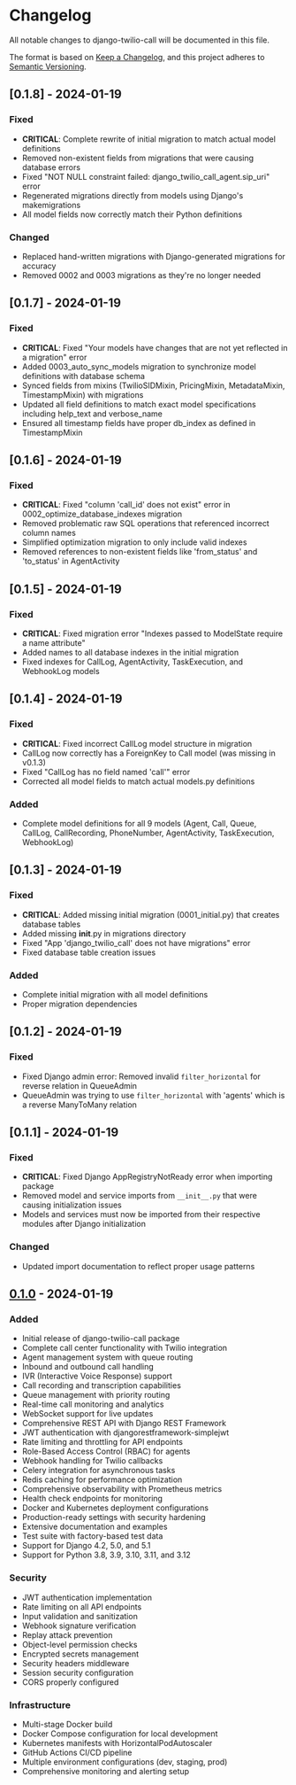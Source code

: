 # Changelog

All notable changes to django-twilio-call will be documented in this file.

The format is based on [Keep a Changelog](https://keepachangelog.com/en/1.0.0/),
and this project adheres to [Semantic Versioning](https://semver.org/spec/v2.0.0.html).

## [0.1.8] - 2024-01-19

### Fixed
- **CRITICAL**: Complete rewrite of initial migration to match actual model definitions
- Removed non-existent fields from migrations that were causing database errors
- Fixed "NOT NULL constraint failed: django_twilio_call_agent.sip_uri" error
- Regenerated migrations directly from models using Django's makemigrations
- All model fields now correctly match their Python definitions

### Changed
- Replaced hand-written migrations with Django-generated migrations for accuracy
- Removed 0002 and 0003 migrations as they're no longer needed

## [0.1.7] - 2024-01-19

### Fixed
- **CRITICAL**: Fixed "Your models have changes that are not yet reflected in a migration" error
- Added 0003_auto_sync_models migration to synchronize model definitions with database schema
- Synced fields from mixins (TwilioSIDMixin, PricingMixin, MetadataMixin, TimestampMixin) with migrations
- Updated all field definitions to match exact model specifications including help_text and verbose_name
- Ensured all timestamp fields have proper db_index as defined in TimestampMixin

## [0.1.6] - 2024-01-19

### Fixed
- **CRITICAL**: Fixed "column 'call_id' does not exist" error in 0002_optimize_database_indexes migration
- Removed problematic raw SQL operations that referenced incorrect column names
- Simplified optimization migration to only include valid indexes
- Removed references to non-existent fields like 'from_status' and 'to_status' in AgentActivity

## [0.1.5] - 2024-01-19

### Fixed
- **CRITICAL**: Fixed migration error "Indexes passed to ModelState require a name attribute"
- Added names to all database indexes in the initial migration
- Fixed indexes for CallLog, AgentActivity, TaskExecution, and WebhookLog models

## [0.1.4] - 2024-01-19

### Fixed
- **CRITICAL**: Fixed incorrect CallLog model structure in migration
- CallLog now correctly has a ForeignKey to Call model (was missing in v0.1.3)
- Fixed "CallLog has no field named 'call'" error
- Corrected all model fields to match actual models.py definitions

### Added
- Complete model definitions for all 9 models (Agent, Call, Queue, CallLog, CallRecording, PhoneNumber, AgentActivity, TaskExecution, WebhookLog)

## [0.1.3] - 2024-01-19

### Fixed
- **CRITICAL**: Added missing initial migration (0001_initial.py) that creates database tables
- Added missing __init__.py in migrations directory
- Fixed "App 'django_twilio_call' does not have migrations" error
- Fixed database table creation issues

### Added
- Complete initial migration with all model definitions
- Proper migration dependencies

## [0.1.2] - 2024-01-19

### Fixed
- Fixed Django admin error: Removed invalid `filter_horizontal` for reverse relation in QueueAdmin
- QueueAdmin was trying to use `filter_horizontal` with 'agents' which is a reverse ManyToMany relation

## [0.1.1] - 2024-01-19

### Fixed
- **CRITICAL**: Fixed Django AppRegistryNotReady error when importing package
- Removed model and service imports from `__init__.py` that were causing initialization issues
- Models and services must now be imported from their respective modules after Django initialization

### Changed
- Updated import documentation to reflect proper usage patterns

## [0.1.0] - 2024-01-19

### Added
- Initial release of django-twilio-call package
- Complete call center functionality with Twilio integration
- Agent management system with queue routing
- Inbound and outbound call handling
- IVR (Interactive Voice Response) support
- Call recording and transcription capabilities
- Queue management with priority routing
- Real-time call monitoring and analytics
- WebSocket support for live updates
- Comprehensive REST API with Django REST Framework
- JWT authentication with djangorestframework-simplejwt
- Rate limiting and throttling for API endpoints
- Role-Based Access Control (RBAC) for agents
- Webhook handling for Twilio callbacks
- Celery integration for asynchronous tasks
- Redis caching for performance optimization
- Comprehensive observability with Prometheus metrics
- Health check endpoints for monitoring
- Docker and Kubernetes deployment configurations
- Production-ready settings with security hardening
- Extensive documentation and examples
- Test suite with factory-based test data
- Support for Django 4.2, 5.0, and 5.1
- Support for Python 3.8, 3.9, 3.10, 3.11, and 3.12

### Security
- JWT authentication implementation
- Rate limiting on all API endpoints
- Input validation and sanitization
- Webhook signature verification
- Replay attack prevention
- Object-level permission checks
- Encrypted secrets management
- Security headers middleware
- Session security configuration
- CORS properly configured

### Infrastructure
- Multi-stage Docker build
- Docker Compose configuration for local development
- Kubernetes manifests with HorizontalPodAutoscaler
- GitHub Actions CI/CD pipeline
- Multiple environment configurations (dev, staging, prod)
- Comprehensive monitoring and alerting setup

[0.1.0]: https://github.com/hmesfin/django-twilio-call/releases/tag/v0.1.0